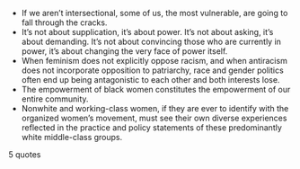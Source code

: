  - If we aren’t intersectional, some of us, the most vulnerable, are going to fall through the cracks.
 - It’s not about supplication, it’s about power. It’s not about asking, it’s about demanding. It’s not about convincing those who are currently in power, it’s about changing the very face of power itself.
 - When feminism does not explicitly oppose racism, and when antiracism does not incorporate opposition to patriarchy, race and gender politics often end up being antagonistic to each other and both interests lose.
 - The empowerment of black women constitutes the empowerment of our entire community.
 - Nonwhite and working-class women, if they are ever to identify with the organized women’s movement, must see their own diverse experiences reflected in the practice and policy statements of these predominantly white middle-class groups.

5 quotes